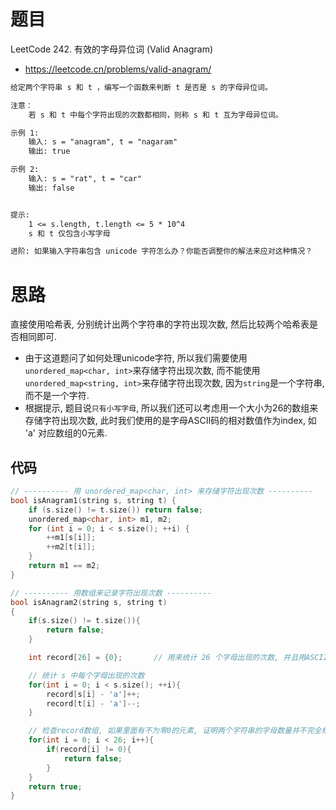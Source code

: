 # 题目

LeetCode 242. 有效的字母异位词 (Valid Anagram)
- https://leetcode.cn/problems/valid-anagram/

```txt
给定两个字符串 s 和 t ，编写一个函数来判断 t 是否是 s 的字母异位词。

注意：
    若 s 和 t 中每个字符出现的次数都相同，则称 s 和 t 互为字母异位词。

示例 1:
    输入: s = "anagram", t = "nagaram"
    输出: true

示例 2:
    输入: s = "rat", t = "car"
    输出: false


提示:
    1 <= s.length, t.length <= 5 * 10^4
    s 和 t 仅包含小写字母

进阶: 如果输入字符串包含 unicode 字符怎么办？你能否调整你的解法来应对这种情况？
```

# 思路
直接使用哈希表, 分别统计出两个字符串的字符出现次数, 然后比较两个哈希表是否相同即可.
- 由于这道题问了如何处理unicode字符, 所以我们需要使用`unordered_map<char, int>`来存储字符出现次数, 而不能使用`unordered_map<string, int>`来存储字符出现次数, 因为`string`是一个字符串, 而不是一个字符.
- 根据提示, 题目说`只有小写字母`, 所以我们还可以考虑用一个大小为26的数组来存储字符出现次数, 此时我们使用的是字母ASCII码的相对数值作为index, 如 'a' 对应数组的0元素.

## 代码

```cpp
// ---------- 用 unordered_map<char, int> 来存储字符出现次数 ----------
bool isAnagram1(string s, string t) {
    if (s.size() != t.size()) return false;
    unordered_map<char, int> m1, m2;
    for (int i = 0; i < s.size(); ++i) {
        ++m1[s[i]];
        ++m2[t[i]];
    }
    return m1 == m2;
}

// ---------- 用数组来记录字符出现次数 ----------
bool isAnagram2(string s, string t)
{
    if(s.size() != t.size()){
        return false;
    }

    int record[26] = {0};       // 用来统计 26 个字母出现的次数, 并且用ASCII的相对数值来区分不用字母

    // 统计 s 中每个字母出现的次数
    for(int i = 0; i < s.size(); ++i){
        record[s[i] - 'a']++;
        record[t[i] - 'a']--;
    }

    // 检查record数组, 如果里面有不为零0的元素, 证明两个字符串的字母数量并不完全相等
    for(int i = 0; i < 26; i++){
        if(record[i] != 0){
            return false;
        }
    }
    return true;
}
```


